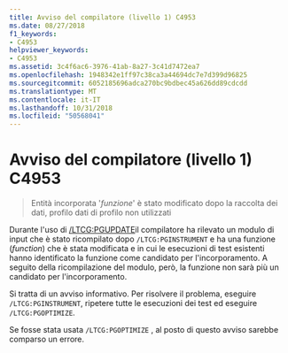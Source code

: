 ```yaml
---
title: Avviso del compilatore (livello 1) C4953
ms.date: 08/27/2018
f1_keywords:
- C4953
helpviewer_keywords:
- C4953
ms.assetid: 3c4f6ac6-3976-41ab-8a27-3c41d7472ea7
ms.openlocfilehash: 1948342e1ff97c38ca3a44694dc7e7d399d96825
ms.sourcegitcommit: 6052185696adca270bc9bdbec45a626dd89cdcdd
ms.translationtype: MT
ms.contentlocale: it-IT
ms.lasthandoff: 10/31/2018
ms.locfileid: "50568041"
---
```

# <a name="compiler-warning-level-1-c4953"></a>Avviso del compilatore (livello 1) C4953

> Entità incorporata '*funzione*' è stato modificato dopo la raccolta dei dati, profilo dati di profilo non utilizzati

Durante l'uso di [/LTCG:PGUPDATE](../../build/reference/ltcg-link-time-code-generation.md)il compilatore ha rilevato un modulo di input che è stato ricompilato dopo `/LTCG:PGINSTRUMENT` e ha una funzione (*function*) che è stata modificata e in cui le esecuzioni di test esistenti hanno identificato la funzione come candidato per l'incorporamento. A seguito della ricompilazione del modulo, però, la funzione non sarà più un candidato per l'incorporamento.

Si tratta di un avviso informativo. Per risolvere il problema, eseguire `/LTCG:PGINSTRUMENT`, ripetere tutte le esecuzioni dei test ed eseguire `/LTCG:PGOPTIMIZE`.

Se fosse stata usata `/LTCG:PGOPTIMIZE` , al posto di questo avviso sarebbe comparso un errore.